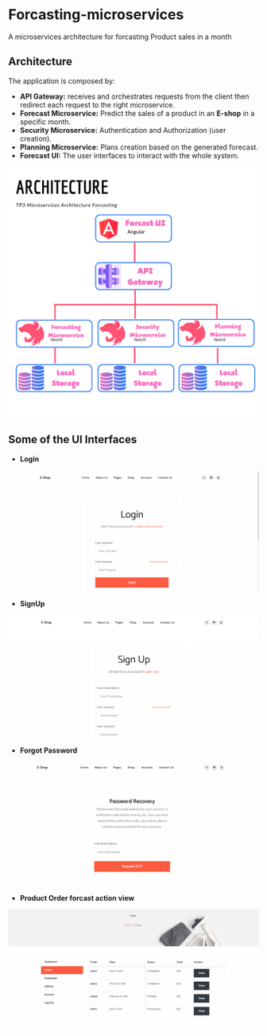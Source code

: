 # Forcasting-microservices

A microservices architecture for forcasting Product sales in a month

## Architecture
The application is composed by:

- **API Gateway:** receives and orchestrates requests from the client then redirect each request to the right microservice.
- **Forecast Microservice:** Predict the sales of a product in an **E-shop** in a specific month.
- **Security Microservice:** Authentication and Authorization (user creation).
- **Planning Microservice:** Plans creation based on the generated forecast.
- **Forecast UI:** The user interfaces to interact with the whole system.

<img src= "https://github.com/oumaima-kboubi/forcasting-microservices/blob/main/images/architecture%20microservice.png" />

## Some of the UI Interfaces

- **Login**

<img src= "https://github.com/oumaima-kboubi/forcasting-microservices/blob/main/images/login.png" />

- **SignUp**

<img src= "https://github.com/oumaima-kboubi/forcasting-microservices/blob/main/images/signup.png" />

- **Forgot Password**

<img src= "https://github.com/oumaima-kboubi/forcasting-microservices/blob/main/images/passwordRecovery.png" />

- **Product Order forcast action view**

<img src= "https://github.com/oumaima-kboubi/forcasting-microservices/blob/main/images/interface.png" />
